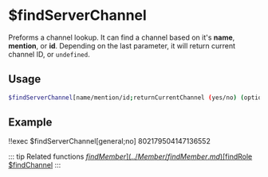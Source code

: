# $findServerChannel

Preforms a channel lookup. It can find a channel based on it's **name**, **mention**, or **id**.
Depending on the last parameter, it will return current channel ID, or `undefined`.

## Usage

```bash
$findServerChannel[name/mention/id;returnCurrentChannel (yes/no) (optional)]
```

## Example

<discord-messages>
          <discord-message :bot="false" role-color="#ffcc9a" author="Member">
        !!exec $findServerChannel[general;no]
          </discord-message>
          <discord-message :bot="true" role-color="#0099ff" author="Custom Command" avatar="https://media.discordapp.net/avatars/725721249652670555/781224f90c3b841ba5b40678e032f74a.webp">
        802179504147136552
        </discord-message>
</discord-messages>

::: tip Related functions
[$findMember](../Member/findMember.md)
[$findRole](../Role/findRole.md)
[$findChannel](../Channel/findChannel.md)
:::
